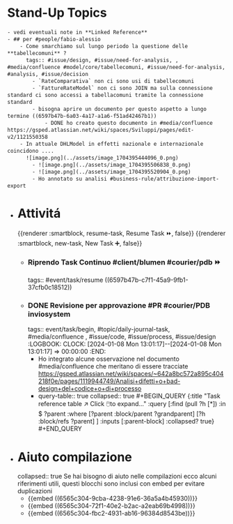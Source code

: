 # Stand-Up Topics
	- vedi eventuali note in **Linked Reference**
	- ## per #people/fabio-alessio
		- Come smarchiamo sul lungo periodo la questione delle **tabellecomuni** ?
		  tags:: #issue/design, #issue/need-for-analysis, , #media/confluence #model/core/tabellecomuni, #issue/need-for-analysis, #analysis, #issue/decision
			- `RateComparativa` non ci sono usi di tabellecomuni
			- `FattureRateModel` non ci sono JOIN ma sulla connessione standard ci sono accessi a tabellacomuni tramite la connessione standard
			- bisogna aprire un documento per questo aspetto a lungo termine ((6597b47b-6a03-4a17-a1a6-f51ad42467b1))
				- DONE ho creato questo documento in #media/confluence https://gsped.atlassian.net/wiki/spaces/Sviluppi/pages/edit-v2/1121550358
		- In attuale DHLModel in effetti nazionale e internazionale coincidono .... 
		  ![image.png](../assets/image_1704395444096_0.png)
			- ![image.png](../assets/image_1704395506838_0.png)
			- ![image.png](../assets/image_1704395520904_0.png)
			- Ho annotato su analisi #business-rule/attribuzione-import-export
- # Attivitá
  {{renderer :smartblock, resume-task, Resume Task ⏩️, false}} {{renderer :smartblock, new-task, New Task ➕, false}}
	- ### Riprendo Task Continuo #client/blumen #courier/pdb ⏩️
	  tags:: #event/task/resume
	  ((6597b47b-c7f1-45a9-9fb1-37cfb0c18512))
	- ### DONE Revisione per approvazione #PR #courier/PDB inviosystem
	  tags:: event/task/begin, #topic/daily-journal-task, #media/confluence , #issue/code, #issue/process, #issue/design
	  :LOGBOOK:
	  CLOCK: [2024-01-08 Mon 13:01:17]--[2024-01-08 Mon 13:01:17] =>  00:00:00
	  :END:
		- Ho integrato alcune osservazione nel documento #media/confluence che meritano di essere tracciate https://gsped.atlassian.net/wiki/spaces/~642a8bc572a895c404218f0e/pages/1119944749/Analisi+difetti+o+bad-design+del+codice+o+di+processo
		- query-table:: true
		  collapsed:: true
		  #+BEGIN_QUERY
		  {:title "Task reference table ↗️ Click 🖱️to expand..." :query [:find (pull ?h [*])
		      :in $ ?parent
		      :where
		      [?parent :block/parent ?grandparent]
		      [?h :block/refs ?parent]
		  ]
		  :inputs [:parent-block]
		  :collapsed? true}
		  #+END_QUERY
- # Aiuto compilazione
  collapsed:: true
  Se hai bisogno di aiuto nelle compilazioni ecco alcuni riferimenti utili, questi blocchi sono inclusi con embed per evitare duplicazioni
	- {{embed ((6565c304-9cba-4238-91e6-36a5a4b45930))}}
	- {{embed ((6565c304-72f1-40e2-b2ac-a2eab69b4998))}}
	- {{embed ((6565c304-fbc2-4931-ab16-96384d8543be))}}